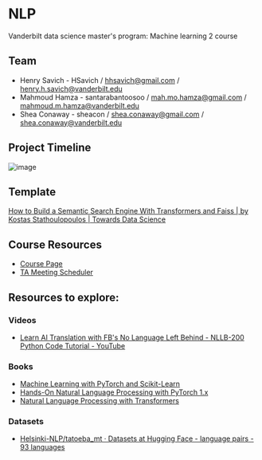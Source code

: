 

# NLP
Vanderbilt data science master's program: Machine learning 2 course

## Team

- Henry Savich - HSavich / hhsavich@gmail.com / henry.h.savich@vanderbilt.edu
- Mahmoud Hamza - santarabantoosoo / mah.mo.hamza@gmail.com / mahmoud.m.hamza@vanderbilt.edu
- Shea Conaway - sheacon / shea.conaway@gmail.com / shea.conaway@vanderbilt.edu

## Project Timeline 
![image](https://user-images.githubusercontent.com/89158603/189461796-f22c2055-a630-4c97-89b6-c864b14f7f93.png)

## Template 

[How to Build a Semantic Search Engine With Transformers and Faiss | by Kostas Stathoulopoulos | Towards Data Science](https://towardsdatascience.com/how-to-build-a-semantic-search-engine-with-transformers-and-faiss-dcbea307a0e8)

## Course Resources

- [Course Page](https://hrlblab.github.io/DS5660.html)
- [TA Meeting Scheduler](https://calendly.com/yi-xin/30-minute-meeting-clone?month=2022-09)

## Resources to explore:   

### Videos  
- [Learn AI Translation with FB's No Language Left Behind - NLLB-200 Python Code Tutorial - YouTube](https://www.youtube.com/watch?v=AGgzRE3TlvU)


### Books  

- [Machine Learning with PyTorch and Scikit-Learn](https://learning.oreilly.com/library/view/machine-learning-with/9781801819312/)
- [Hands-On Natural Language Processing with PyTorch 1.x](https://learning.oreilly.com/library/view/hands-on-natural-language/9781789802740/)
- [Natural Language Processing with Transformers](https://learning.oreilly.com/library/view/natural-language-processing/9781098136789/)


### Datasets  

- [Helsinki-NLP/tatoeba_mt · Datasets at Hugging Face - language pairs - 93 languages](https://huggingface.co/datasets/Helsinki-NLP/tatoeba_mt/viewer/ara-eng/test)
